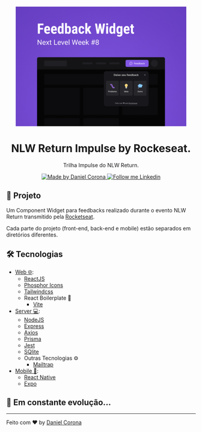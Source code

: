 <p align="center">
    <img style="height: 50%; width: 90%" alt="Git Explorer" src="./.github/nlw-image.jpg"/>
</p>

<h1 align="center">
	NLW Return Impulse by Rockeseat.
</h1>

<p align="center">Trilha Impulse do NLW Return.</p>

<p align="center">
  <a href="https://github.com/dnlcorona">
    <img alt="Made by Daniel Corona" src="https://img.shields.io/badge/Made%20by-Daniel%20Corona-ffffff">
  </a>

  <a href="https://www.linkedin.com/in/dnlcorona/" target="_blank">
    <img alt="Follow me Linkedin" src="https://img.shields.io/badge/Follow%20up-dnlcorona-ffffff?style=social&logo=linkedin">
  </a>
</p>

## 📁 Projeto

Um Component Widget para feedbacks realizado durante o evento NLW Return transmitido pela [Rocketseat](https://www.rocketseat.com.br/).
<p></p>
Cada parte do projeto (front-end, back-end e mobile) estão separados em diretórios diferentes.

## 🛠 Tecnologias

- [Web 🌐](./web):
  - [ReactJS](https://pt-br.reactjs.org/)
  - [Phosphor Icons](https://phosphoricons.com/)
  - [Tailwindcss](https://tailwindcss.com/)
  - React Boilerplate 🧱
    - [Vite](https://vitejs.dev/)
- [Server 💻](./server):
  - [NodeJS](https://nodejs.org/pt-br/)
  - [Express](https://expressjs.com/pt-br/)
  - [Axios](https://axios-http.com/ptbr/docs/intro)
  - [Prisma](https://www.prisma.io/)
  - [Jest](https://jestjs.io/pt-BR/)
  - [SQlite](https://www.sqlite.org/index.html)
  - Outras Tecnologias ⚙
    - [Mailtrap](https://mailtrap.io/)
- [Mobile 📱](./mobile):
  - [React Native](https://reactnative.dev/)
  - [Expo](https://expo.dev/)


## 🚀 **Em constante evolução...**

---

Feito com ♥ by [Daniel Corona](https://www.linkedin.com/in/dnlcorona/)